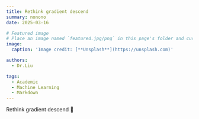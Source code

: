 ```yaml
---
title: Rethink gradient descend
summary: nonono
date: 2025-03-16

# Featured image
# Place an image named `featured.jpg/png` in this page's folder and customize its options here.
image:
  caption: 'Image credit: [**Unsplash**](https://unsplash.com)'

authors:
  - Dr.Liu

tags:
  - Academic
  - Machine Learning
  - Markdown
---
```


Rethink gradient descend 🚗
